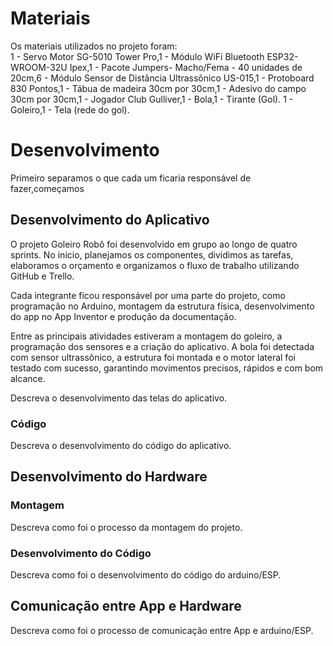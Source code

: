 
# Materiais

Os materiais utilizados no projeto foram:                  
1 - Servo Motor SG-5010 Tower Pro,1 - Módulo WiFi Bluetooth ESP32-WROOM-32U Ipex,1 - Pacote Jumpers- Macho/Fema - 40 unidades de 20cm,6 - Módulo Sensor de Distância Ultrassônico US-015,1 - Protoboard 830 Pontos,1 - Tábua de madeira 30cm por 30cm,1 - Adesivo do campo 30cm por 30cm,1 - Jogador Club Gulliver,1 - Bola,1 - Tirante (Gol).
1 - Goleiro,1 - Tela (rede do gol).



# Desenvolvimento

Primeiro separamos o que cada um ficaria responsável de fazer,começamos  

## Desenvolvimento do Aplicativo

O projeto Goleiro Robô foi desenvolvido em grupo ao longo de quatro sprints. No início, planejamos os componentes, dividimos as tarefas, elaboramos o orçamento e organizamos o fluxo de trabalho utilizando GitHub e Trello.

Cada integrante ficou responsável por uma parte do projeto, como programação no Arduino, montagem da estrutura física, desenvolvimento do app no App Inventor e produção da documentação.

Entre as principais atividades estiveram a montagem do goleiro, a programação dos sensores e a criação do aplicativo. A bola foi detectada com sensor ultrassônico, a estrutura foi montada e o motor lateral foi testado com sucesso, garantindo movimentos precisos, rápidos e com bom alcance.

Descreva o desenvolvimento das telas do aplicativo.

### Código

Descreva o desenvolvimento do código do aplicativo.

## Desenvolvimento do Hardware

### Montagem

Descreva como foi o processo da montagem do projeto.

### Desenvolvimento do Código

Descreva como foi o desenvolvimento do código do arduino/ESP.

## Comunicação entre App e Hardware

Descreva como foi o processo de comunicação entre App e arduino/ESP.
